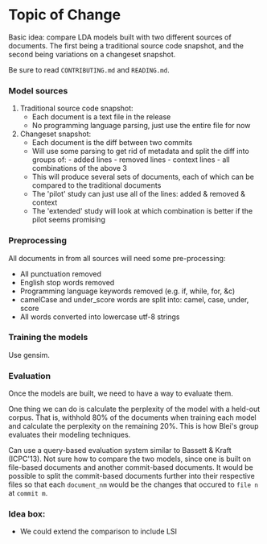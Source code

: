 Topic of Change
===============

Basic idea: compare LDA models built with two different sources of documents. The first being a traditional source code snapshot, and the second being variations on a changeset snapshot.

Be sure to read `CONTRIBUTING.md` and `READING.md`.

### Model sources

1. Traditional source code snapshot:
    - Each document is a text file in the release
    - No programming language parsing, just use the entire file for now
2. Changeset snapshot:
    - Each document is the diff between two commits
    - Will use some parsing to get rid of metadata and split the diff into groups of:
          - added lines
          - removed lines
          - context lines
          - all combinations of the above 3
    - This will produce several sets of documents, each of which can be compared to the traditional documents
    - The 'pilot' study can just use all of the lines: added & removed & context
    - The 'extended' study will look at which combination is better if the pilot seems promising

### Preprocessing

All documents in from all sources will need some pre-processing:

- All punctuation removed
- English stop words removed
- Programming language keywords removed (e.g. if, while, for, &c)
- camelCase and under_score words are split into: camel, case, under, score
- All words converted into lowercase utf-8 strings

### Training the models

Use gensim.

### Evaluation

Once the models are built, we need to have a way to evaluate them.

One thing we can do is calculate the perplexity of the model with a held-out corpus. That is, withhold 80% of the documents when training each model and calculate the perplexity on the remaining 20%. This is how Blei's group evaluates their modeling techniques.

Can use a query-based evaluation system similar to Bassett & Kraft (ICPC'13). Not sure how to compare the two models, since one is built on file-based documents and another commit-based documents. It would be possible to split the commit-based documents further into their respective files so that each `document_nm` would be the changes that occured to `file n` at `commit m`.


### Idea box:

- We could extend the comparison to include LSI
